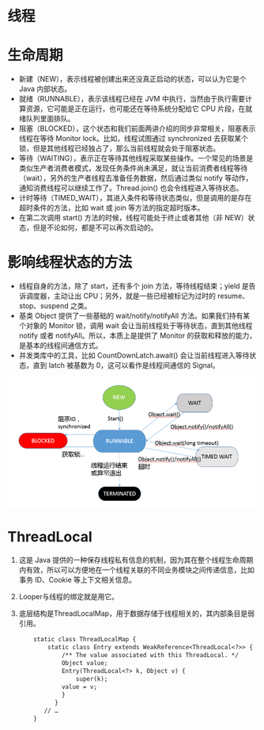 线程
===
# 生命周期
* 新建（NEW），表示线程被创建出来还没真正启动的状态，可以认为它是个 Java 内部状态。
* 就绪（RUNNABLE），表示该线程已经在 JVM 中执行，当然由于执行需要计算资源，它可能是正在运行，也可能还在等待系统分配给它 CPU 片段，在就绪队列里面排队。
* 阻塞（BLOCKED），这个状态和我们前面两讲介绍的同步非常相关，阻塞表示线程在等待 Monitor lock。比如，线程试图通过 synchronized 去获取某个锁，但是其他线程已经独占了，那么当前线程就会处于阻塞状态。
* 等待（WAITING），表示正在等待其他线程采取某些操作。一个常见的场景是类似生产者消费者模式，发现任务条件尚未满足，就让当前消费者线程等待（wait），另外的生产者线程去准备任务数据，然后通过类似 notify 等动作，通知消费线程可以继续工作了。Thread.join() 也会令线程进入等待状态。
* 计时等待（TIMED_WAIT），其进入条件和等待状态类似，但是调用的是存在超时条件的方法，比如 wait 或 join 等方法的指定超时版本。
* 在第二次调用 start() 方法的时候，线程可能处于终止或者其他（非 NEW）状态，但是不论如何，都是不可以再次启动的。

# 影响线程状态的方法
 * 线程自身的方法，除了 start，还有多个 join 方法，等待线程结束；yield 是告诉调度器，主动让出 CPU；另外，就是一些已经被标记为过时的 resume、stop、suspend 之类。
 * 基类 Object 提供了一些基础的 wait/notify/notifyAll 方法。如果我们持有某个对象的 Monitor 锁，调用 wait 会让当前线程处于等待状态，直到其他线程 notify 或者 notifyAll。所以，本质上是提供了 Monitor 的获取和释放的能力，是基本的线程间通信方式。
 * 并发类库中的工具，比如 CountDownLatch.await() 会让当前线程进入等待状态，直到 latch 被基数为 0，这可以看作是线程间通信的 Signal。

![图](/thread.png)

# ThreadLocal
1. 这是 Java 提供的一种保存线程私有信息的机制，因为其在整个线程生命周期内有效，所以可以方便地在一个线程关联的不同业务模块之间传递信息，比如事务 ID、Cookie 等上下文相关信息。
2. Looper与线程的绑定就是用它。
3. 底层结构是ThreadLocalMap，用于数据存储于线程相关的，其内部条目是弱引用。

	```
		static class ThreadLocalMap {
			static class Entry extends WeakReference<ThreadLocal<?>> {
		    	/** The value associated with this ThreadLocal. */
		    	Object value;
		    	Entry(ThreadLocal<?> k, Object v) {
		        	super(k);
		    	value = v;
		    	}
		      }
		   // …
		}
		
	```
